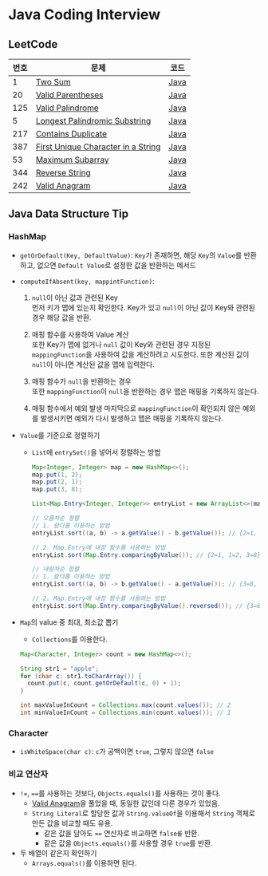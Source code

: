 # Java Coding Interview
## LeetCode

| 번호  | 문제                                                                                                      | 코드                                                                                                           |
|-----|---------------------------------------------------------------------------------------------------------|--------------------------------------------------------------------------------------------------------------|
| 1   | [Two Sum](https://leetcode.com/problems/two-sum/)                                                       | [Java](https://github.com/rldnrl/java-coding-interview/blob/main/src/leetcode/TwoSum.java)                   |
| 20  | [Valid Parentheses](https://leetcode.com/problems/valid-parentheses/)                                   | [Java](https://github.com/rldnrl/java-coding-interview/blob/main/src/leetcode/ValidParentheses.java)         |
| 125 | [Valid Palindrome](https://leetcode.com/problems/valid-palindrome/)                                     | [Java](https://github.com/rldnrl/java-coding-interview/blob/main/src/leetcode/ValidPalindrome.java)          |
| 5   | [Longest Palindromic Substring](https://leetcode.com/problems/longest-palindromic-substring/)           | [Java](https://github.com/rldnrl/java-coding-interview/blob/main/src/leetcode/LongPalindromicSubString.java) |
| 217 | [Contains Duplicate](https://leetcode.com/problems/contains-duplicate/)                                 | [Java](https://github.com/rldnrl/java-coding-interview/blob/main/src/leetcode/ContainsDuplicate.java)        |
| 387 | [First Unique Character in a String](https://leetcode.com/problems/first-unique-character-in-a-string/) | [Java](https://github.com/rldnrl/java-coding-interview/blob/main/src/leetcode/FirstUniqueCharacter.java)     |
| 53  | [Maximum Subarray](https://leetcode.com/problems/maximum-subarray/)                                     | [Java](https://github.com/rldnrl/java-coding-interview/blob/main/src/leetcode/MaximumSubarray.java)          |
| 344 | [Reverse String](https://leetcode.com/problems/reverse-string/)                                         | [Java](https://github.com/rldnrl/java-coding-interview/blob/main/src/leetcode/ReverseString.java)            |
| 242 | [Valid Anagram](https://leetcode.com/problems/valid-anagram/)                                           | [Java](https://github.com/rldnrl/java-coding-interview/blob/main/src/leetcode/ValidAnagram.java)             |

## Java Data Structure Tip
### HashMap
- `getOrDefault(Key, DefaultValue)`: `Key`가 존재하면, 해당 `Key`의 `Value`를 반환하고, 없으면 `Default Value`로 설정한 값을 반환하는 메서드
- `computeIfAbsent(key, mappintFunction)`:

  1. `null`이 아닌 값과 관련된 Key<br>
     먼저 키가 맵에 있는지 확인한다. Key가 있고 `null`이 아닌 값이 Key와 관련된 경우 해당 값을 반환.
     
  2. 매핑 함수를 사용하여 Value 계산<br>
     또한 Key가 맵에 없거나 `null` 값이 Key와 관련된 경우 지정된 `mappingFunction`을 사용하여 값을 계산하려고 시도한다. 또한 계산된 값이 `null`이 아니면 계산된 값을 맵에 입력한다.

  3. 매핑 함수가 `null`을 반환하는 경우<br>
     또한 `mappingFunction`이 `null`을 반환하는 경우 맵은 매핑을 기록하지 않는다.

  4. 매핑 함수에서 예외 발생
     마지막으로 `mappingFunction`이 확인되지 않은 예외를 발생시키면 예외가 다시 발생하고 맵은 매핑을 기록하지 않는다.
- `Value`를 기준으로 정렬하기
  - `List`에 `entrySet()`을 넣어서 정렬하는 방법
  
    ```java
    Map<Integer, Integer> map = new HashMap<>();
    map.put(1, 2);
    map.put(2, 1);
    map.put(3, 8);
    
    List<Map.Entry<Integer, Integer>> entryList = new ArrayList<>(map.entrySet());
    
    // 오름차순 정렬
    // 1. 람다를 이용하는 방법
    entryList.sort((a, b) -> a.getValue() - b.getValue()); // {2=1, 1=2, 3=8}
    
    // 2. Map.Entry에 내장 함수를 사용하는 방법
    entryList.sort(Map.Entry.comparingByValue()); // {2=1, 1=2, 3=8}
    
    // 내림차순 정렬
    // 1. 람다를 이용하는 방법
    entryList.sort((a, b) -> b.getValue() - a.getValue()); // {3=8, 1=2, 2=1}
    
    // 2. Map.Entry에 내장 함수를 사용하는 방법
    entryList.sort(Map.Entry.comparingByValue().reversed()); // {3=8, 1=2, 2=1}
    ```
- `Map`의 value 중 최대, 최소값 뽑기
  - `Collections`를 이용한다.
  ```java
  Map<Character, Integer> count = new HashMap<>();
  
  String str1 = "apple";
  for (char c: str1.toCharArray()) {
    count.put(c, count.getOrDefault(c, 0) + 1);
  }
  
  int maxValueInCount = Collections.max(count.values()); // 2
  int minValueInCount = Collections.min(count.values()); // 1
  ```

### Character
- `isWhiteSpace(char c)`: `c`가 공백이면 `true`, 그렇지 않으면 `false`

### 비교 연산자
- `!=`, `==`를 사용하는 것보다, `Objects.equals()`를 사용하는 것이 좋다.
  - [Valid Anagram](https://leetcode.com/problems/valid-anagram/)을 풀었을 때, 동일한 값인데 다른 경우가 있었음.
  - `String Literal`로 할당한 값과 `String.valueOf`을 이용해서 `String` 객체로 만든 값을 비교할 때도 유용.
    - 같은 값을 담아도 `==` 연산자로 비교하면 `false를` 반환.
    - 같은 값을 `Objects.equals()`를 사용할 경우 `true`를 반환.
- 두 배열이 같은지 확인하기
  - `Arrays.equals()`를 이용하면 된다.